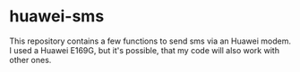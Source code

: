 # huawei-sms
This repository contains a few functions to send sms via an Huawei modem. I used a Huawei E169G, but it's possible, that my code will also work with other ones.
